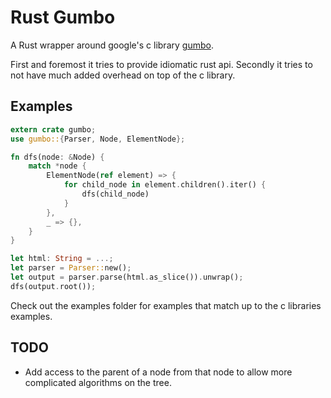 Rust Gumbo
==========

A Rust wrapper around google's c library [gumbo](https://github.com/google/gumbo-parser).

First and foremost it tries to provide idiomatic rust api. Secondly it tries to not have much added overhead on top of the c library.

Examples
--------

```rust
extern crate gumbo;
use gumbo::{Parser, Node, ElementNode};

fn dfs(node: &Node) {
    match *node {
        ElementNode(ref element) => {
            for child_node in element.children().iter() {
                dfs(child_node)
            }
        },
        _ => {},
    }
}

let html: String = ...;
let parser = Parser::new();
let output = parser.parse(html.as_slice()).unwrap();
dfs(output.root());
```

Check out the examples folder for examples that match up to the c libraries examples.

TODO
----

* Add access to the parent of a node from that node to allow more complicated algorithms on the tree.
